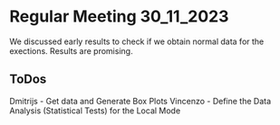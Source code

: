 # Regular Meeting 30_11_2023
We discussed early results to check if we obtain normal data for the exections.
Results are promising.

## ToDos
Dmitrijs - Get data and Generate Box Plots
Vincenzo - Define the Data Analysis (Statistical Tests) for the Local Mode
